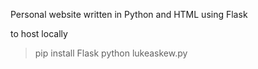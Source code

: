 Personal website written in Python and HTML using Flask

to host locally
> pip install Flask
> python lukeaskew.py
